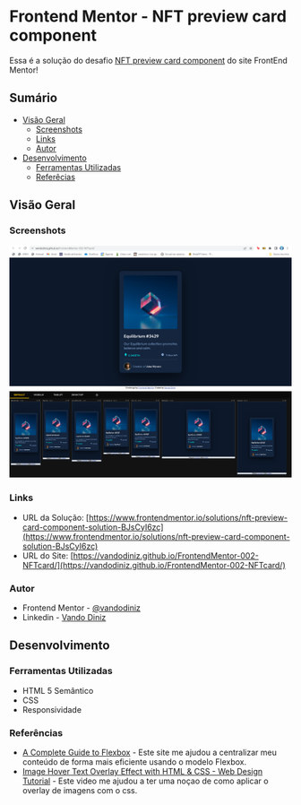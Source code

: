 # Frontend Mentor - NFT preview card component

Essa é a solução do desafio [NFT preview card component](https://www.frontendmentor.io/challenges/nft-preview-card-component-SbdUL_w0U) do site FrontEnd Mentor! 

## Sumário

- [Visão Geral](#visão-geral)
  - [Screenshots](#screenshots)
  - [Links](#links)
  - [Autor](#autor)
- [Desenvolvimento](#desenvolvimento)
  - [Ferramentas Utilizadas](#ferramentas-utilizadas)
  - [Referêcias](#referências)

## Visão Geral

### Screenshots

![](images/screenshot.png)
![](images/screenshot2.png)

### Links

- URL da Solução: [https://www.frontendmentor.io/solutions/nft-preview-card-component-solution-BJsCyI6zc](https://www.frontendmentor.io/solutions/nft-preview-card-component-solution-BJsCyI6zc)
- URL do Site: [https://vandodiniz.github.io/FrontendMentor-002-NFTcard/](https://vandodiniz.github.io/FrontendMentor-002-NFTcard/)

### Autor

- Frontend Mentor - [@vandodiniz](https://www.frontendmentor.io/profile/vandodiniz)
- Linkedin - [Vando Diniz](https://www.linkedin.com/in/vando-diniz-79b431234/)

## Desenvolvimento

### Ferramentas Utilizadas

- HTML 5 Semântico
- CSS
- Responsividade

### Referências

- [A Complete Guide to Flexbox](https://css-tricks.com/snippets/css/a-guide-to-flexbox/) - Este site me ajudou a centralizar meu conteúdo de forma mais eficiente usando o modelo Flexbox.
- [Image Hover Text Overlay Effect with HTML & CSS - Web Design Tutorial](https://www.youtube.com/watch?v=exb2ab72Xhs&ab_channel=dcode) - Este video me ajudou a ter uma noçao de como aplicar o overlay de imagens com o css.
